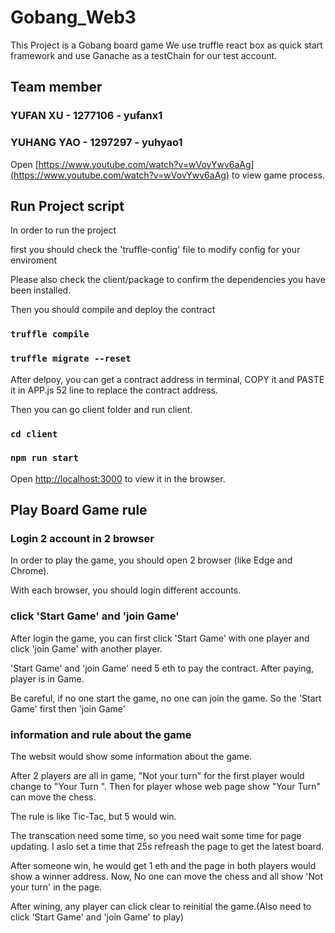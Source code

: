 # Gobang_Web3

This Project is a Gobang board game
We use truffle react box as quick start framework and use Ganache as a testChain for our test account.

## Team member
### YUFAN XU - 1277106 - yufanx1
### YUHANG YAO - 1297297 - yuhyao1

Open [https://www.youtube.com/watch?v=wVovYwv6aAg](https://www.youtube.com/watch?v=wVovYwv6aAg) to view game process.


## Run Project script

In order to run the project

first you should check the 'truffle-config' file to modify config for your enviroment

Please also check the client/package to confirm the dependencies you have been installed.

Then you should compile and deploy the contract


### `truffle compile`

### `truffle migrate --reset`


After delpoy, you can get a contract address in terminal, COPY it and PASTE it in APP.js 52 line to replace the contract address. 

Then you can go client folder and run client.

### `cd client`

### `npm run start`

Open [http://localhost:3000](http://localhost:3000) to view it in the browser.


## Play Board Game rule

### Login 2 account in 2 browser

In order to play the game, you should open 2 browser (like Edge and Chrome).

With each browser, you should login different accounts.

### click 'Start Game' and 'join Game'

After login the game, you can first click 'Start Game' with one player and click 'join Game' with another player.

'Start Game' and 'join Game' need 5 eth to pay the contract. After paying, player is in Game.

Be careful, if no one start the game, no one can join the game. So the 'Start Game' first then 'join Game'

### information and rule about the game

The websit would show some information about the game.

After 2 players are all in game, "Not your turn" for the first player would change to  "Your Turn ". Then for player whose web page show "Your Turn" can move the chess.

The rule is like Tic-Tac, but 5 would win.

The transcation need some time, so you need wait some time for page updating. I aslo set a time that 25s refreash the page to get the latest board. 

After someone win, he would get 1 eth and the page in both players would show a winner address.  Now, No one can move the chess and all show 'Not your turn' in the page.

After wining, any player can click clear to reinitial the game.(Also need to click 'Start Game' and 'join Game' to play)




















